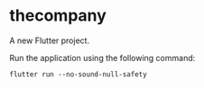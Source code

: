 # thecompany

A new Flutter project.

Run the application using the following command:
```
flutter run --no-sound-null-safety
```